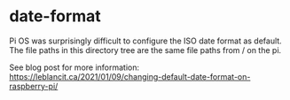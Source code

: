 # date-format

Pi OS was surprisingly difficult to configure the ISO date format as default. The file paths in this directory tree are the same file paths from / on the pi.

See blog post for more information: https://leblancit.ca/2021/01/09/changing-default-date-format-on-raspberry-pi/
